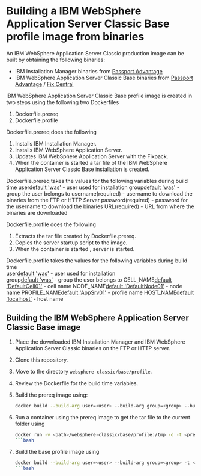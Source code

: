 # Building a IBM WebSphere Application Server Classic Base profile image from binaries

An IBM WebSphere Application Server Classic production image can be built by obtaining the following binaries:
* IBM Installation Manager binaries from [Passport Advantage](http://www-01.ibm.com/software/passportadvantage/pao_customer.html)
* IBM WebSphere Application Server Classic Base binaries from [Passport Advantage](http://www-01.ibm.com/software/passportadvantage/pao_customer.html) / [Fix Central](http://www-933.ibm.com/support/fixcentral/)

IBM WebSphere Application Server Classic Base profile image is created in two steps using the following two Dockerfiles
1. Dockerfile.prereq
2. Dockerfile.profile

Dockerfile.prereq does the following 
1. Installs IBM Installation Manager.
2. Installs IBM WebSphere Application Server. 
3. Updates IBM WebSphere Application Server with the Fixpack.
4. When the container is started a tar file of the IBM WebSphere Application Server Classic Base installation is created.

Dockerfile.prereq takes the values for the following variables during build time 
user[default 'was'](optional) - user used for installation
group[default 'was'](optional) - group the user belongs to
username(required) - username to download the binaries from the FTP or HTTP Server
password(required) - password for the username to download the binaries
URL(required) - URL from where the binaries are downloaded

Dockerfile.profile does the following                                                                                                           
1. Extracts the tar file created by Dockerfile.prereq.
2. Copies the server startup script to the image.
3. When the container is started , server is started.

Dockerfile.profile takes the values for the following variables during build time                                         
user[default 'was'](optional) - user used for installation                                                               
group[default 'was'](optional) - group the user belongs to
CELL_NAME[default 'DefaultCell01'](optional) - cell name
NODE_NAME[default 'DefaultNode01'](optional) - node name
PROFILE_NAME[default 'AppSrv01'](optional) - profile name
HOST_NAME[default 'localhost'](optional) - host name

## Building the IBM WebSphere Application Server Classic Base image

1. Place the downloaded IBM Installation Manager and IBM WebSphere Application Server Classic binaries on the FTP or HTTP server.
2. Clone this repository.
3. Move to the directory `websphere-classic/base/profile`.
4. Review the Dockerfile for the build time variables.
5. Build the prereq image using:

    ```bash
    docker build --build-arg user=<user> --build-arg group=<group> --build-arg username=<user-name> --build-arg password=<password> --build-arg URL=<URL> -t <prereq-image-name> -f Dockerfile.prereq .
    ```
6. Run a container using the prereq image to get the tar file to the current folder using

    ```bash
    docker run -v <path>/websphere-classic/base/profile:/tmp -d -t <prereq-image-name>
    ```bash
7. Build the base profile image using       

    ```bash
    docker build --build-arg user=<user> --build-arg group=<group> -t <profile-image-name> -f Dockerfile.profile .
    ```bash


